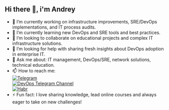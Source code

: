 ## Hi there 👋, i'm Andrey

<!--
**AndreyChuyan/AndreyChuyan** is a ✨ _special_ ✨ repository because its `README.md` (this file) appears on your GitHub profile.

Here are some ideas to get you started:

- 🔭 I’m currently working on ...
- 🌱 I’m currently learning ...
- 👯 I’m looking to collaborate on ...
- 🤔 I’m looking for help with ...
- 💬 Ask me about ...
- 📫 How to reach me: ...
- 😄 Pronouns: ...
- ⚡ Fun fact: ...
-->

- 🔭 I’m currently working on infrastructure improvements, SRE/DevOps implementations, and IT process audits.
- 🌱 I’m currently learning new DevOps and SRE tools and best practices.
- 👯 I’m looking to collaborate on educational projects and complex IT infrastructure solutions.
- 🤔 I’m looking for help with sharing fresh insights about DevOps adoption in enterprise IT.
- 💬 Ask me about: IT management, DevOps/SRE, network solutions, technical education.
- 📫 How to reach me:  
  [![Telegram](https://img.shields.io/badge/Telegram-2CA5E0?logo=telegram&logoColor=white)](https://t.me/Andrey_Chuyan)  
  [![DevOps Telegram Channel](https://img.shields.io/badge/DevOps_Channel-26A5E4?logo=telegram&logoColor=white)](https://t.me/IT_Chuyana)  
  [![Habr](https://img.shields.io/badge/Habr-4B8DF8?logo=habr)](https://habr.com/ru/users/andrey_chuyan/)
- ⚡️ Fun fact: I love sharing knowledge, lead online courses and always eager to take on new challenges!
